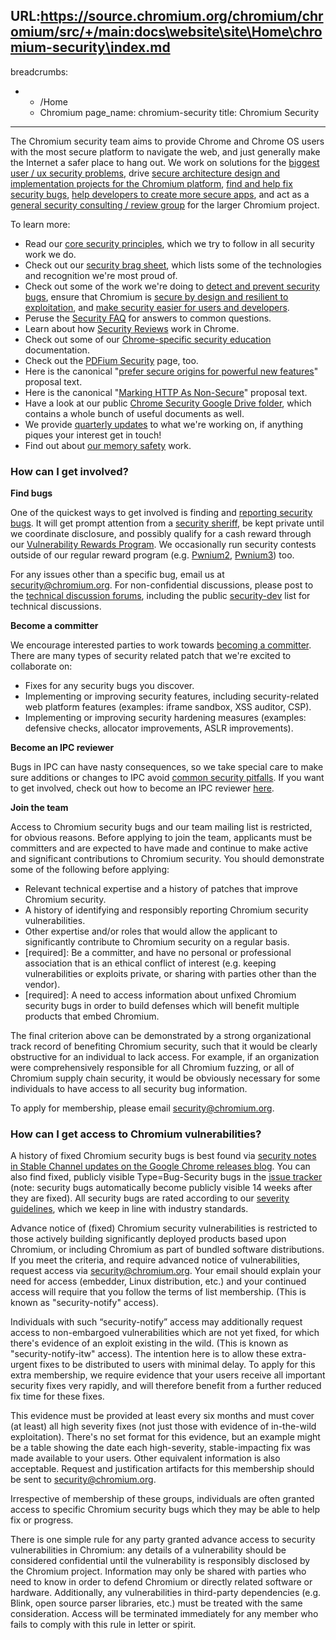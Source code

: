 URL:https://source.chromium.org/chromium/chromium/src/+/main:docs\website\site\Home\chromium-security\index.md
---
breadcrumbs:
- - /Home
  - Chromium
page_name: chromium-security
title: Chromium Security
---

The Chromium security team aims to provide Chrome and Chrome OS users with the
most secure platform to navigate the web, and just generally make the Internet a
safer place to hang out. We work on solutions for the [biggest user / ux
security problems](/Home/chromium-security/enamel), drive [secure architecture
design and implementation projects for the Chromium
platform](/Home/chromium-security/guts), [find and help fix security
bugs](/Home/chromium-security/bugs), [help developers to create more secure
apps](/Home/chromium-security/owp), and act as a [general security consulting /
review group](/Home/chromium-security/reviews-and-consulting) for the larger
Chromium project.

To learn more:

*   Read our [core security
            principles](/Home/chromium-security/core-principles), which we try
            to follow in all security work we do.
*   Check out our [security brag
            sheet](/Home/chromium-security/brag-sheet), which lists some of the
            technologies and recognition we're most proud of.
*   Check out some of the work we're doing to [detect and prevent
            security bugs](/Home/chromium-security/bugs), ensure that Chromium
            is [secure by design and resilient to
            exploitation](/Home/chromium-security/guts), and [make security
            easier for users and developers](/Home/chromium-security/enamel).
*   Peruse the [Security
            FAQ](https://chromium.googlesource.com/chromium/src/+/HEAD/docs/security/faq.md)
            for answers to common questions.
*   Learn about how [Security
            Reviews](/Home/chromium-security/security-reviews) work in Chrome.
*   Check out some of our [Chrome-specific security
            education](/Home/chromium-security/education) documentation.
*   Check out the [PDFium
            Security](/Home/chromium-security/pdfium-security) page, too.
*   Here is the canonical "[prefer secure origins for powerful new
            features](/Home/chromium-security/prefer-secure-origins-for-powerful-new-features)"
            proposal text.
*   Here is the canonical "[Marking HTTP As
            Non-Secure](/Home/chromium-security/marking-http-as-non-secure)"
            proposal text.
*   Have a look at our public [Chrome Security Google Drive
            folder](https://drive.google.com/open?id=0B_KwtdC2J1Q6fjFNRElHUHhmLUlNbktKbFVkRXBlVGp0NkZvTDJvZVRZLXozOVFqTWtzM1E&authuser=0),
            which contains a whole bunch of useful documents as well.
*   We provide [quarterly
            updates](/Home/chromium-security/quarterly-updates) to what we're
            working on, if anything piques your interest get in touch!
*   Find out about [our memory
            safety](/Home/chromium-security/memory-safety) work.

### How can I get involved?

**Find bugs**

One of the quickest ways to get involved is finding and [reporting security
bugs](/Home/chromium-security/reporting-security-bugs). It will get prompt
attention from a [security
sheriff](https://chromium.googlesource.com/chromium/src/+/HEAD/docs/security/sheriff.md),
be kept private until we coordinate disclosure, and possibly qualify for a cash
reward through our [Vulnerability Rewards
Program](/Home/chromium-security/vulnerability-rewards-program). We occasionally
run security contests outside of our regular reward program (e.g.
[Pwnium2](/Home/chromium-security/pwnium-2),
[Pwnium3](/Home/chromium-security/pwnium-3)) too.

For any issues other than a specific bug, email us at
[security@chromium.org](mailto:security@chromium.org). For non-confidential
discussions, please post to the [technical discussion
forums](/developers/technical-discussion-groups), including the public
[security-dev](https://groups.google.com/a/chromium.org/forum/#!forum/security-dev)
list for technical discussions.

**Become a committer**

We encourage interested parties to work towards [becoming a
committer](/getting-involved/become-a-committer). There are many types of
security related patch that we're excited to collaborate on:

*   Fixes for any security bugs you discover.
*   Implementing or improving security features, including
            security-related web platform features (examples: iframe sandbox,
            XSS auditor, CSP).
*   Implementing or improving security hardening measures (examples:
            defensive checks, allocator improvements, ASLR improvements).

**Become an IPC reviewer**

Bugs in IPC can have nasty consequences, so we take special care to make sure
additions or changes to IPC avoid [common security
pitfalls](/Home/chromium-security/education/security-tips-for-ipc). If you want
to get involved, check out how to become an IPC reviewer
[here](/Home/chromium-security/ipc-security-reviews).

**Join the team**

Access to Chromium security bugs and our team mailing list is restricted, for
obvious reasons. Before applying to join the team, applicants must be committers
and are expected to have made and continue to make active and significant
contributions to Chromium security. You should demonstrate some of the following
before applying:

*   Relevant technical expertise and a history of patches that improve
            Chromium security.
*   A history of identifying and responsibly reporting Chromium security
            vulnerabilities.
*   Other expertise and/or roles that would allow the applicant to
            significantly contribute to Chromium security on a regular basis.
*   \[required\]: Be a committer, and have no personal or professional
            association that is an ethical conflict of interest (e.g. keeping
            vulnerabilities or exploits private, or sharing with parties other
            than the vendor).
*   \[required\]: A need to access information about unfixed Chromium security
            bugs in order to build defenses which will benefit multiple
            products that embed Chromium.

The final criterion above can be demonstrated by a strong organizational
track record of benefiting Chromium security, such that it would be clearly
obstructive for an individual to lack access. For example, if an organization
were comprehensively responsible for all Chromium fuzzing, or all of Chromium
supply chain security, it would be obviously necessary for some individuals to
have access to all security bug information.

To apply for membership, please email
[security@chromium.org](mailto:security@chromium.org).

### How can I get access to Chromium vulnerabilities?

A history of fixed Chromium security bugs is best found via [security notes in
Stable Channel updates on the Google Chrome releases
blog](https://googlechromereleases.blogspot.com/search/label/Stable%20updates).
You can also find fixed, publicly visible Type=Bug-Security bugs in the [issue
tracker](https://crbug.com/) (note: security bugs automatically become publicly
visible 14 weeks after they are fixed). All security bugs are rated according to
our [severity
guidelines](https://chromium.googlesource.com/chromium/src/+/HEAD/docs/security/severity-guidelines.md),
which we keep in line with industry standards.

Advance notice of (fixed) Chromium security vulnerabilities is restricted to
those actively building significantly deployed products based upon Chromium, or
including Chromium as part of bundled software distributions. If you meet the
criteria, and require advanced notice of vulnerabilities, request access via
[security@chromium.org](mailto:security@chromium.org). Your email should explain
your need for access (embedder, Linux distribution, etc.) and your continued
access will require that you follow the terms of list membership.
(This is known as "security-notify" access).

Individuals with such “security-notify” access may additionally request access
to non-embargoed vulnerabilities which are not yet fixed, for which there's
evidence of an exploit existing in the wild. (This is known as
"security-notify-itw" access). The intention here is to allow these extra-urgent
fixes to be distributed to users with minimal delay. To apply for this extra
membership, we require evidence that your users receive all important security
fixes very rapidly, and will therefore benefit from a further reduced fix time
for these fixes.

This evidence must be provided at least every six months and must cover (at
least) all high severity fixes (not just those with evidence of in-the-wild
exploitation). There's no set format for this evidence, but an example might
be a table showing the date each high-severity, stable-impacting fix was made
available to your users. Other equivalent information is also acceptable.
Request and justification artifacts for this membership should be sent to
[security@chromium.org](mailto:security@chromium.org).

Irrespective of membership of these groups, individuals are often granted access
to specific Chromium security bugs which they may be able to help fix or progress.



There is one simple rule for any party granted advance access to security
vulnerabilities in Chromium: any details of a vulnerability should be considered
confidential until the vulnerability is responsibly disclosed by the Chromium
project. Information may only be shared with parties who need to know in order
to defend Chromium or directly related software or hardware. Additionally,
any vulnerabilities in third-party dependencies (e.g. Blink, open source parser
libraries, etc.) must be treated with the same consideration. Access will be
terminated immediately for any member who fails to comply with this rule in
letter or spirit.
